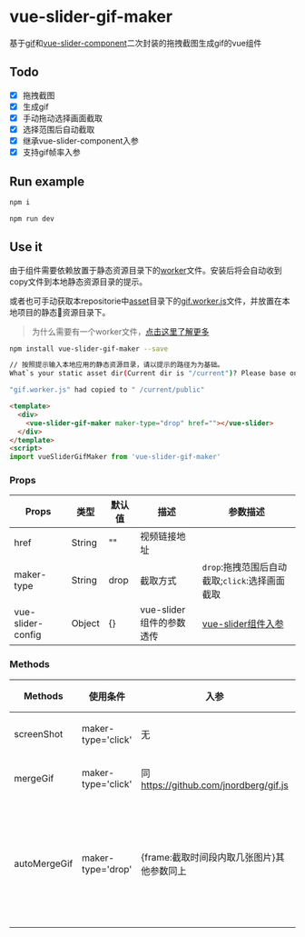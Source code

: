 # vue-slider-gif-maker
基于[gif](https://github.com/jnordberg/gif.js)和[vue-slider-component](https://github.com/NightCatSama/vue-slider-component)二次封装的拖拽截图生成gif的vue组件

## Todo
- [x] 拖拽截图
- [x] 生成gif
- [x] 手动拖动选择画面截取
- [x] 选择范围后自动截取
- [x] 继承vue-slider-component入参
- [x] 支持gif帧率入参
## Run example
```bash
npm i

npm run dev
```
## Use it
由于组件需要依赖放置于静态资源目录下的[worker](https://www.w3schools.com/html/html5_webworkers.asp)文件。安装后将会自动收到copy文件到本地静态资源目录的提示。

或者也可手动获取本repositorie中[asset](https://github.com/easy-team/vue-slider-gif-maker/tree/master/asset)目录下的[gif.worker.js](https://github.com/easy-team/vue-slider-gif-maker/blob/master/asset/gif.worker.js)文件，并放置在本地项目的静态资源目录下。
> 为什么需要有一个worker文件，[点击这里了解更多](https://github.com/jnordberg/gif.js#usage)
```bash
npm install vue-slider-gif-maker --save

// 按照提示输入本地应用的静态资源目录，请以提示的路径为为基础。
What`s your static asset dir(Current dir is "/current")? Please base on current dir!:public

"gif.worker.js" had copied to " /current/public"
```




```html
<template>
  <div>
    <vue-slider-gif-maker maker-type="drop" href=""></vue-slider>
  </div>
</template>
<script>
import vueSliderGifMaker from 'vue-slider-gif-maker'

```

### Props
| Props | 类型 | 默认值 | 描述 | 参数描述 |
|-|-|-|-|-|
| href | String | "" | 视频链接地址 | |
| maker-type | String | drop | 截取方式 | `drop`:拖拽范围后自动截取;`click`:选择画面截取 |
|vue-slider-config|Object|{} | vue-slider组件的参数透传 | [vue-slider组件入参](https://github.com/NightCatSama/vue-slider-component#props) |

### Methods
| Methods | 使用条件 | 入参 | 效果 | 返回 |
|-|-|-|-|-|
| screenShot | maker-type='click' |无 | 截屏 | {img:<Img DOM>,blob:<Blob>图片二进制内容} |
| mergeGif | maker-type='click' | 同 https://github.com/jnordberg/gif.js | 截屏 | {gif:<Img DOM>,blob:<Blob>图片二进制内容} |
| autoMergeGif | maker-type='drop' | {frame:<Number>截取时间段内取几张图片}其他参数同上 | 选定区间后自动截屏 | <Promse> {gif:<Img DOM>,blob:<Blob>图片二进制内容,imgMap<Array>： ImgDom的Array} |